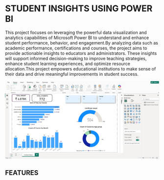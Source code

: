 # STUDENT INSIGHTS USING POWER BI

This project focuses on leveraging the powerful data visualization and analytics capabilities of Microsoft Power BI to understand and enhance student performance, behavior, and engagement.By analyzing data such as academic performance, certifications and courses, the project aims to provide actionable insights to educators and administrators. These insights will support informed decision-making to improve teaching strategies, enhance student learning experiences, and optimize resource allocation.This project empowers educational institutions to make sense of their data and drive meaningful improvements in student success.

![image](https://github.com/SAKTHISWAR/PowerBI/blob/main/1.png)



## FEATURES


